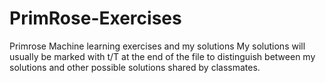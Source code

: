 # PrimRose-Exercises
Primrose Machine learning exercises and my solutions 
My solutions will usually be marked with t/T at the end of the file to distinguish between my solutions and other possible solutions shared by classmates.
